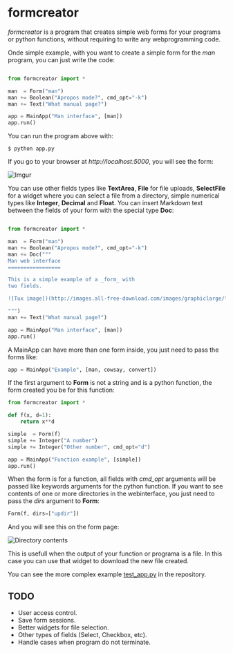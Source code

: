 formcreator
===========

_formcreator_ is a program that creates simple web forms for
your programs or python functions, without requiring to write
any webprogramming code.

Onde simple example, with you want to create a simple form for
the _man_ program, you can just write the code:

```python

from formcreator import *

man  = Form("man")
man += Boolean("Apropos mode?", cmd_opt="-k")
man += Text("What manual page?")

app = MainApp("Man interface", [man])
app.run()
```

You can run the program above with:

```
$ python app.py
```

If you go to your browser at _http://localhost:5000_, you will
see the form:

![Imgur](http://i.imgur.com/CT6lZQp.png)

You can use other fields types like __TextArea__, __File__ for file uploads, 
__SelectFile__ for a widget where you can select a file from a directory,
simple numerical types like __Integer__, __Decimal__ and __Float__. You can
insert Markdown text between the fields of your form with the special type __Doc__:

```python

from formcreator import *

man  = Form("man")
man += Boolean("Apropos mode?", cmd_opt="-k")
man += Doc("""
Man web interface
=================

This is a simple example of a _form_ with
two fields. 

![Tux image])(http://images.all-free-download.com/images/graphiclarge/linux_tux_1_107532.jpg)

""")
man += Text("What manual page?")

app = MainApp("Man interface", [man])
app.run()
```

A MainApp can have more than one form inside, you just need to pass the
forms like:

```python
app = MainApp("Example", [man, cowsay, convert])
```

If the first argument to __Form__ is not a string and is a python function,
the form created you be for this function:

```python
from formcreator import *

def f(x, d=1):
	return x**d

simple  = Form(f)
simple += Integer("A number")
simple += Integer("Other number", cmd_opt="d")

app = MainApp("Function example", [simple])
app.run()
```

When the form is for a function, all fields with _cmd_opt_ arguments will be passed
like keywords arguments for the python function.
If you want to see contents of one or more directories in the webinterface, 
you just need to pass the _dirs_ argument to __Form__:

```python
Form(f, dirs=["updir"])
```

And you will see this on the form page:

![Directory contents](http://i.imgur.com/KkPrU6d.png)

This is usefull when the output of your function or programa is a file. In this case
you can use that widget to download the new file created.

You can see the more complex example [test_app.py](https://github.com/aivuk/formcreator/blob/master/test_app.py) in the repository.

TODO
-----

* User access control.
* Save form sessions.
* Better widgets for file selection.
* Other types of fields (Select, Checkbox, etc).
* Handle cases when program do not terminate. 
